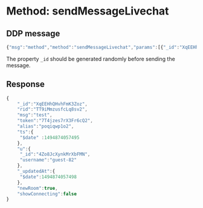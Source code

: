 # Method: sendMessageLivechat

## DDP message

```javascript
{"msg":"method","method":"sendMessageLivechat","params":[{"_id":"XqEEHhQHvhFmK3Zoz","rid":"TT9iMmzusfcLq8sv2","msg":"test","token":"7T4jzes7rX3Fr6cQ2"}],"id":"11"}
```

The property `_id` should be generated randomly before sending the message.

## Response

```javascript
{
    "_id":"XqEEHhQHvhFmK3Zoz",
    "rid":"TT9iMmzusfcLq8sv2",
    "msg":"test",
    "token":"7T4jzes7rX3Fr6cQ2",
    "alias":"poqiqwp1o2",
    "ts":{
     "$date" :1494874057495
    },
    "u":{
     "_id":"4Zo8JcXynkMrXbFMN",
     "username":"guest-82"
    },
    "_updatedAt":{
     "$date":1494874057498
    },
    "newRoom":true,
    "showConnecting":false
}
```

